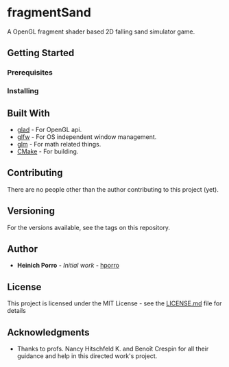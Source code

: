 # fragmentSand
A OpenGL fragment shader based 2D falling sand simulator game.

## Getting Started
<TODO fill this with actual instructions>

### Prerequisites
<TODO fill this with actual instructions>

### Installing
<TODO fill this with actual instructions>

## Built With

* [glad]( https://github.com/Dav1dde/glad ) - For OpenGL api.
* [glfw]( https://www.glfw.org/docs/3.3/index.html ) - For OS independent window management.
* [glm]( https://glm.g-truc.net/0.9.4/index.html ) - For math related things.
* [CMake]( https://cmake.org/cmake/help/v3.13/index.html ) - For building.

## Contributing

There are no people other than the author contributing to this project (yet).

## Versioning

For the versions available, see the tags on this repository.

## Author

* **Heinich Porro** - *Initial work* - [hporro](https://github.com/hporro)

[//]: # "See also the list of [contributors](https://github.com/hporro/fragmentSand/contributors) who participated in this project."

## License

This project is licensed under the MIT License - see the [LICENSE.md](LICENSE.md) file for details

## Acknowledgments

* Thanks to profs. Nancy Hitschfeld K. and Benoît Crespin for all their guidance and help in this directed work's project.